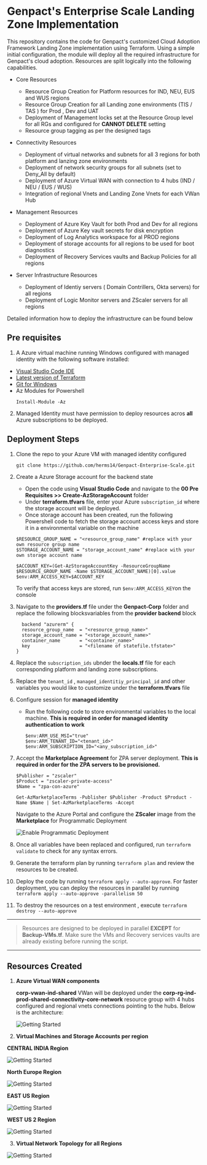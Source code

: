 # Genpact's Enterprise Scale Landing Zone Implementation


This repository contains the code for Genpact's customized Cloud Adoption Framework Landing Zone implementation using Terraform.  Using a simple initial configuration, the module will deploy all the required infrastructure for Genpact's cloud adoption. Resources are split logically into the following capabilities.

  - Core Resources
    - Resource Group Creation for Platform resources for IND, NEU, EUS and WUS regions
    - Resource Group Creation for all Landing zone environments (TIS / TAS ) for Prod , Dev and UAT
    - Deployment of Management locks set at the Resource Group level for all RGs and configured for **CANNOT DELETE** setting
    - Resource group tagging as per the designed tags
  - Connectivity Resources
    - Deployment of virtual networks and subnets for all 3 regions for both platform and lanzing zone environments
    - Deployment of network security groups for all subnets (set to Deny_All by default)
    - Deployment of Azure Virtual WAN with connection to 4 hubs (IND / NEU / EUS / WUS)
    - Integration of regional Vnets and Landing Zone Vnets for each VWan Hub
  - Management Resources
    - Deployment of Azure Key Vault for both Prod and Dev for all regions
    - Deployment of Azure Key vault secrets for disk encryption
    - Deployment of Log Analytics workspace for al PROD regions
    - Deployment of storage accounts for all regions to be used for boot diagnostics
    - Deployment of Recovery Services vaults and Backup Policies for all regions

  - Server Infrastructure Resources
    - Deployment of Identiy servers ( Domain Contrillers, Okta servers) for all regions
    - Deployment of Logic Monitor servers and ZScaler servers for all regions


Detailed information how to deploy the infrastructure can be found below

## Pre requisites

1. A Azure virtual machine running Windows configured with managed identity with the following software installed:
  - [Visual Studio Code IDE](https://code.visualstudio.com/download)
  -  [Latest version of Terraform](https://www.terraform.io/downloads)
 -  [Git for Windows](https://gitforwindows.org/)
- Az Modules for Powershell
    ```
    Install-Module -Az
    ```
2. Managed Identity must have permission to deploy resources acros **all** Azure subscriptions to be deployed.


## Deployment Steps

1. Clone the repo to your Azure VM with managed identity configured

    ```
    git clone https://github.com/herms14/Genpact-Enterprise-Scale.git
    ```
2. Create a Azure Storage account for the backend state
      -  Open the code using **Visual Studio Code** and navigate to the **00 Pre Requisites >> Create-AzStorageAccount** folder
      - Under **terraform.tfvars** file, enter your Azure `subscription_id` where the storage account will be deployed.
      - Once storage account has been created, run the following Powershell code to fetch the storage account access keys and store it in a environmental variable on the machine

      ```
      $RESOURCE_GROUP_NAME = "<resource_group_name" #replace with your own resource group name
      $STORAGE_ACCOUNT_NAME = "storage_account_name" #replace with your own storage account name

      $ACCOUNT_KEY=(Get-AzStorageAccountKey -ResourceGroupName $RESOURCE_GROUP_NAME -Name $STORAGE_ACCOUNT_NAME)[0].value
      $env:ARM_ACCESS_KEY=$ACCOUNT_KEY
      ```
      To verify that access keys are stored, run `$env:ARM_ACCESS_KEY`on the console

3. Navigate to the **providers.tf** file under the **Genpact-Corp** folder and replace the following blocksvariables from the **provider backend** block

      ```
        backend "azurerm" {
        resource_group_name  = "<resource_group_name>"
        storage_account_name = "<storage_account_name>"
        container_name       = "<container_name>"
        key                  = "<filename of statefile.tfstate>"
      }
      ```

4. Replace the `subscription_ids` ubnder the **locals.tf** file for each corresponding platform and landing zone subscriptions.
5. Replace the `tenant_id` , `managed_identitiy_principal_id` and other variables you would like to customize under the **terraform.tfvars** file
6. Configure session for **managed identity**
    - Run the following code to store environmental variables to the local machine. **This is required in order for managed identity authentication to work**
      ```
      $env:ARM_USE_MSI="true"
      $env:ARM_TENANT_ID="<tenant_id>"
      $env:ARM_SUBSCRIPTION_ID="<any_subscription_id>"
      ```
7. Accept the **Marketplace Agreement** for ZPA server deployment. **This is required in order for the ZPA servers to be provisioned.**
      ```
      $Publisher = "zscaler"
      $Product = "zscaler-private-access"
      $Name = "zpa-con-azure"

      Get-AzMarketplaceTerms -Publisher $Publisher -Product $Product -Name $Name | Set-AzMarketplaceTerms -Accept
      ```
    Navigate to the Azure Portal and configure the **ZScaler** image from the **Marketplace** for Programmatic Deployment

    ![Enable Programmatic Deployment](./Images/Screenshot%202022-05-21%20203021.png)

7. Once all variables have been replaced and configured, run `terraform validate` to check for any syntax errors.
8. Generate the terraform plan by running `terraform plan` and review the resources to be created.
9. Deploy the code by running `terraform apply --auto-approve`. For faster deployment, you can deploy the resources in parallel by running `terraform apply --auto-approve -parallelism 50`
10. To destroy the resources on a test environment , execute `terraform destroy --auto-approve`
----------------------------


> Resources are designed to be deployed in parallel **EXCEPT** for **Backup-VMs.tf**. Make sure the VMs and Recovery services vaults are already existing before running the script.
----------------------------

## Resources Created

1. **Azure Virtual WAN components**

    **corp-vwan-ind-shared** VWan will be deployed under the **corp-rg-ind-prod-shared-connectivity-core-network** resource group with 4 hubs configured and regional vnets connections pointing to the hubs. Below is the architecture:


    ![Getting Started](./Images/GenPact-VWan.svg)
2.  **Virtual Machines and Storage Accounts per region**

  **CENTRAL INDIA Region**

  ![Getting Started](./Images/India.svg)


  **North Europe Region**

   ![Getting Started](./Images/North%20Europe%20VMs%20and%20Storage.svg)


   **EAST US Region**

  ![Getting Started](./Images/EastUS.svg)


  **WEST US 2 Region**

  ![Getting Started](./Images/WestUS.svg)



3. **Virtual Network Topology for all Regions**


  ![Getting Started](./Images/VirtualNetwork.svg)






